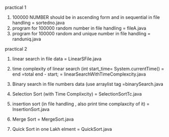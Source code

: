 practical 1
1) 100000 NUMBER should be in ascending form and in sequential in file handling = sortedno.java
2) program for 100000 random number in file handling                            = fileA.java
3) program for 100000 random and unique number in file handling                 = randuniq.java

practical 2
1) linear search in file data                                                   = LinearSFile.java
2) time complexity of linear search (int start_time= System.currentTime() = end =total end - start; = linearSearchWithTimeComplexcity.java
3) Binary search in file numbers data        (use arraylist<Integer> tag        =binarySearch.java

4) Selection Sort (with Time Complixcity)                                      = SelectionSortTc.java
5) insertion sort (in file handling , also print time complaxcity of it)       = InsertionSort.java
6) Merge Sort                                                                  = MergeSort.java
7) Quick Sort in one Lakh elment                                               = QuickSort.java
